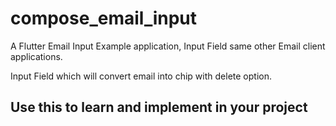 # compose_email_input

A Flutter Email Input Example application, Input Field same other Email client applications.

Input Field which will convert email into chip with delete option.

## Use this to learn and implement in your project
